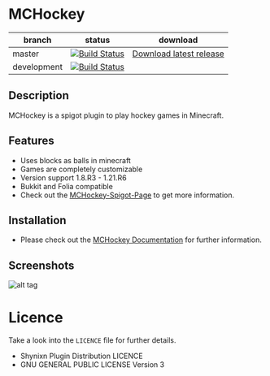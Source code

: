# MCHockey


| branch        | status                                                                                                                                                      |  download |
| ------------- |-------------------------------------------------------------------------------------------------------------------------------------------------------------|   ---------| 
| master        | [![Build Status](https://github.com/Shynixn/MCHockey/actions/workflows/main.yml/badge.svg?branch=main)](https://github.com/Shynixn/MCHockey/actions)        |[Download latest release](https://github.com/Shynixn/MCHockey/releases)|
| development        | [![Build Status](https://github.com/Shynixn/MCHockey/actions/workflows/main.yml/badge.svg?branch=development)](https://github.com/Shynixn/MCHockey/actions) ||

## Description

MCHockey is a spigot plugin to play hockey games in Minecraft.

## Features

* Uses blocks as balls in minecraft
* Games are completely customizable
* Version support 1.8.R3 - 1.21.R6
* Bukkit and Folia compatible
* Check out the [MCHockey-Spigot-Page](https://www.spigotmc.org/resources/125090/) to get more information. 

## Installation

* Please check out the [MCHockey Documentation](https://shynixn.github.io/MCHockey/) for further information.

## Screenshots

![alt tag](https://shynixn.github.io/MCHockey/title.png)

# Licence

Take a look into the ``LICENCE`` file for further details.

* Shynixn Plugin Distribution LICENCE
* GNU GENERAL PUBLIC LICENSE Version 3




